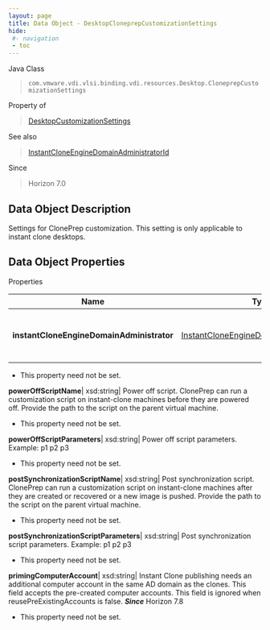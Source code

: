 ```yaml
---
layout: page
title: Data Object - DesktopCloneprepCustomizationSettings
hide:
 #- navigation
 - toc
---
```






Java Class  
> `com.vmware.vdi.vlsi.binding.vdi.resources.Desktop.CloneprepCustomizationSettings`

Property of  
> [DesktopCustomizationSettings](vdi.resources.Desktop.CustomizationSettings.md#field_detail)

See also  
> [InstantCloneEngineDomainAdministratorId](vdi.entity.InstantCloneEngineDomainAdministratorId.md)

Since  
> Horizon 7.0


## Data Object Description 

Settings for ClonePrep customization. This setting is only applicable to instant clone desktops. 

## Data Object Properties

Properties

Name |  Type |  Description   
---|---|---  
**instantCloneEngineDomainAdministrator**| [InstantCloneEngineDomainAdministratorId](vdi.entity.InstantCloneEngineDomainAdministratorId.md)| **Deprecated.**_use #CustomizationSettings.instantCloneEngineDomainAdministrator instead._ Instant Clone Engine domain administrator. This is the administrator which will add the machines to its domain upon creation.   


* This property need not be set.

  
**powerOffScriptName**|  xsd:string|  Power off script. ClonePrep can run a customization script on instant-clone machines before they are powered off. Provide the path to the script on the parent virtual machine.   


* This property need not be set.

  
**powerOffScriptParameters**|  xsd:string|  Power off script parameters. Example: p1 p2 p3   


* This property need not be set.

  
**postSynchronizationScriptName**|  xsd:string|  Post synchronization script. ClonePrep can run a customization script on instant-clone machines after they are created or recovered or a new image is pushed. Provide the path to the script on the parent virtual machine.   


* This property need not be set.

  
**postSynchronizationScriptParameters**|  xsd:string|  Post synchronization script parameters. Example: p1 p2 p3   


* This property need not be set.

  
**primingComputerAccount**|  xsd:string|  Instant Clone publishing needs an additional computer account in the same AD domain as the clones. This field accepts the pre-created computer accounts. This field is ignored when reusePreExistingAccounts is false.  **_Since_** Horizon 7.8  


* This property need not be set.

  
  
  
 
  
  
